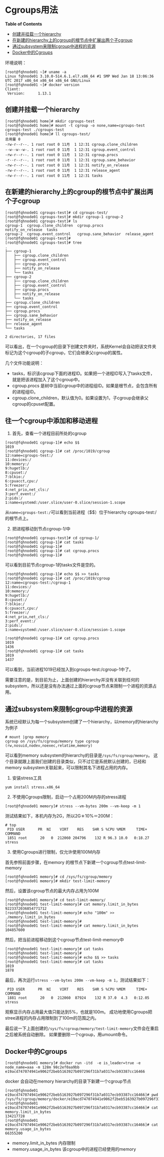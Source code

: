 # Cgroups用法

**Table of Contents**
<!-- BEGIN MUNGE: GENERATED_TOC -->
  - [创建并挂载一个hierarchy](#创建并挂载一个hierarchy)
  - [在新建的hierarchy上的cgroup的根节点中扩展出两个子cgroup](#在新建的hierarchy上的cgroup的根节点中扩展出两个子cgroup)
  - [通过subsystem来限制cgroup中进程的资源](#通过subsystem来限制cgroup中进程的资源)
  - [Docker中的Cgroups](#docker中的cgroups)

<!-- END MUNGE: GENERATED_TOC -->

环境说明：
```shell
[root@fqhnode01 ~]# uname -a
Linux fqhnode01 3.10.0-514.6.1.el7.x86_64 #1 SMP Wed Jan 18 13:06:36 UTC 2017 x86_64 x86_64 x86_64 GNU/Linux
[root@fqhnode01 ~]# docker version
Client:
 Version:      1.13.1
```

## 创建并挂载一个hierarchy
```shell
[root@fqhnode01 home]# mkdir cgroups-test
[root@fqhnode01 home]# mount -t cgroup -o none,name=cgroups-test cgroups-test ./cgroups-test
[root@fqhnode01 home]# ll cgroups-test/
总用量 0
-rw-r--r--. 1 root root 0 11月  1 12:31 cgroup.clone_children
--w--w--w-. 1 root root 0 11月  1 12:31 cgroup.event_control
-rw-r--r--. 1 root root 0 11月  1 12:31 cgroup.procs
-r--r--r--. 1 root root 0 11月  1 12:31 cgroup.sane_behavior
-rw-r--r--. 1 root root 0 11月  1 12:31 notify_on_release
-rw-r--r--. 1 root root 0 11月  1 12:31 release_agent
-rw-r--r--. 1 root root 0 11月  1 12:31 tasks
```

## 在新建的hierarchy上的cgroup的根节点中扩展出两个子cgroup
```shell
[root@fqhnode01 cgroups-test]# cd cgroups-test/
[root@fqhnode01 cgroups-test]# mkdir cgroup-1 cgroup-2
[root@fqhnode01 cgroups-test]# ls
cgroup-1  cgroup.clone_children  cgroup.procs          notify_on_release  tasks
cgroup-2  cgroup.event_control   cgroup.sane_behavior  release_agent
[root@fqhnode01 cgroups-test]# 
[root@fqhnode01 cgroups-test]# tree
.
├── cgroup-1
│   ├── cgroup.clone_children
│   ├── cgroup.event_control
│   ├── cgroup.procs
│   ├── notify_on_release
│   └── tasks
├── cgroup-2
│   ├── cgroup.clone_children
│   ├── cgroup.event_control
│   ├── cgroup.procs
│   ├── notify_on_release
│   └── tasks
├── cgroup.clone_children
├── cgroup.event_control
├── cgroup.procs
├── cgroup.sane_behavior
├── notify_on_release
├── release_agent
└── tasks

2 directories, 17 files
```
可以看出，在一个cgroup的目录下创建文件夹时，系统Kernel会自动把该文件夹标记为这个cgroup的子cgroup，它们会继承父cgroup的属性。

几个文件功能说明：
- tasks，标识该cgroup下面的进程ID。如果把一个进程ID写入了tasks文件，就是把该进程加入了这个cgroup中。
- cgroup.procs 是树中当前cgroup中的进程组ID。如果是根节点，会包含所有的进程组ID。
- cgroup.clone_children，默认值为0。如果设置为1，子cgroup会继承父cgroup的cpuset配置。

## 往一个cgroup中添加和移动进程
1. 首先，查看一个进程目前所处的cgroup
```shell
[root@fqhnode01 cgroup-1]# echo $$
1019
[root@fqhnode01 cgroup-1]# cat /proc/1019/cgroup 
12:name=cgroups-test:/
11:devices:/
10:memory:/
9:hugetlb:/
8:cpuset:/
7:blkio:/
6:cpuacct,cpu:/
5:freezer:/
4:net_prio,net_cls:/
3:perf_event:/
2:pids:/
1:name=systemd:/user.slice/user-0.slice/session-1.scope
```
从`name=cgroups-test:/`可以看到当前进程（$$）位于hierarchy cgroups-test:/的根节点上。

2. 把进程移动到节点cgroup-1/中
```shell
[root@fqhnode01 cgroups-test]# cd cgroup-1/
[root@fqhnode01 cgroup-1]# cat tasks 
[root@fqhnode01 cgroup-1]# 
[root@fqhnode01 cgroup-1]# cat cgroup.procs 
[root@fqhnode01 cgroup-1]#
```
可以看到目前节点cgroup-1的tasks文件是空的。
```shell
[root@fqhnode01 cgroup-1]# echo $$ >> tasks
[root@fqhnode01 cgroup-1]# cat /proc/1019/cgroup 
12:name=cgroups-test:/cgroup-1
11:devices:/
10:memory:/
9:hugetlb:/
8:cpuset:/
7:blkio:/
6:cpuacct,cpu:/
5:freezer:/
4:net_prio,net_cls:/
3:perf_event:/
2:pids:/
1:name=systemd:/user.slice/user-0.slice/session-1.scope

[root@fqhnode01 cgroup-1]# cat cgroup.procs 
1019
1436
[root@fqhnode01 cgroup-1]# cat tasks 
1019
1437
```
可以看到，当前进程1019已经加入到cgroups-test:/cgroup-1中了。

需要注意的是，到目前为止，上面创建的hierarchy并没有关联到任何的subsystem，所以还是没有办法通过上面的cgroup节点来限制一个进程的资源占用。

## 通过subsystem来限制cgroup中进程的资源
系统已经默认为每一个subsystem创建了一个hierarchy，以memory的hierarchy为例子
```shell
# mount |grep memory
cgroup on /sys/fs/cgroup/memory type cgroup (rw,nosuid,nodev,noexec,relatime,memory)
```
可以看到memory subsystem的hierarchy的目录是`/sys/fs/cgroup/memory`。 
这个目录就跟上面我们创建的目录类似，只不过它是系统默认创建的，已经和memory subsystem关联起来，可以限制其名下进程占用的内存。

1. 安装stress工具
```shell
yum install stress.x86_64
```

2. 不使用Cgroups限制，启动一个占用200M内存的stress进程
```shell
[root@fqhnode01 memory]# stress --vm-bytes 200m --vm-keep -m 1
```
测试结果如下，本机内存为2G，所以2G＊10%＝200M：
```shell
# top
 PID USER      PR  NI    VIRT    RES    SHR S %CPU %MEM     TIME+ COMMAND                                                     
 1851 root      20   0  212060 204796    132 R 96.3 10.0   0:18.27 stress  
```

3. 使用Cgroups进行限制，仅允许使用100M内存  

首先参照前面步骤，在memory 的根节点下新建一个cgroup节点test-limit-memory
```shell
[root@fqhnode01 memory]# cd /sys/fs/cgroup/memory
[root@fqhnode01 memory]# mkdir test-limit-memory
```
然后，设置该cgroup节点的最大内存占用为100M
```shell
[root@fqhnode01 memory]# cd test-limit-memory/
[root@fqhnode01 test-limit-memory]# cat memory.limit_in_bytes 
9223372036854771712
[root@fqhnode01 test-limit-memory]# echo "100m" >> ./memory.limit_in_bytes 
[root@fqhnode01 test-limit-memory]# 
[root@fqhnode01 test-limit-memory]# cat memory.limit_in_bytes 
104857600
```
然后，把当前进程移动到这个cgroup节点test-limit-memory中 
```shell
[root@fqhnode01 test-limit-memory]# cat tasks 
[root@fqhnode01 test-limit-memory]# 
[root@fqhnode01 test-limit-memory]# echo $$ >> tasks 
[root@fqhnode01 test-limit-memory]# cat tasks 
1019
1878
```
最后，再次运行`stress --vm-bytes 200m --vm-keep -m 1`，测试结果如下：
```shell
 PID USER      PR  NI    VIRT    RES    SHR S %CPU %MEM     TIME+ COMMAND                                                     
 1881 root      20   0  212060  87924    132 R 37.0  4.3   0:12.05 stress  
```
观察显示内存占用最大值只能达到5%，也就是100m。 成功地使用Cgroups把stree进程的内存占用限制到了100m的范围之内。

最后说一下上面创建的`/sys/fs/cgroup/memory/test-limit-memory`文件会在重启之后被系统自动删除。
如果要删除一个cgroup，用umount命令。

## Docker中的Cgroups
```shell
[root@fqhnode01 memory]# docker run -itd  -e is_leader=true -e node_name=aaa -m 128m 98c2ef0aa9bb
e19acd747074941e9062f2beb5163927b097296f31b7a0317ecb93387cc16466
```
docker 会自动在memory hierarchy的目录下新建一个cgroup节点
```shell
[root@fqhnode01 e19acd747074941e9062f2beb5163927b097296f31b7a0317ecb93387cc16466]# pwd
/sys/fs/cgroup/memory/docker/e19acd747074941e9062f2beb5163927b097296f31b7a0317ecb93387cc16466
[root@fqhnode01 e19acd747074941e9062f2beb5163927b097296f31b7a0317ecb93387cc16466]# cat memory.limit_in_bytes 
134217728
[root@fqhnode01 e19acd747074941e9062f2beb5163927b097296f31b7a0317ecb93387cc16466]# cat memory.usage_in_bytes 
66355200
```

- memory.limit_in_bytes 内存限制
- memory.usage_in_bytes 该cgroup中的进程已经使用的memory



